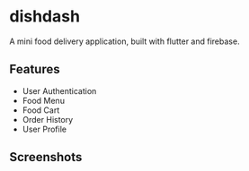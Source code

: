 # dishdash

A mini food delivery application, built with flutter and firebase.

## Features

- User Authentication
- Food Menu
- Food Cart
- Order History
- User Profile

## Screenshots
